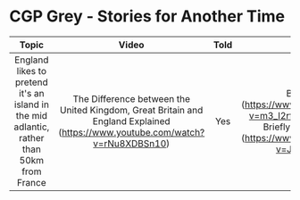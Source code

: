 # CGP Grey - Stories for Another Time

|Topic|Video|Told|Video|
|:---:|:---:|:---:|:---:|
|England likes to pretend it's an island in the mid adlantic, rather than 50km from France|The Difference between the United Kingdom, Great Britain and England Explained (<https://www.youtube.com/watch?v=rNu8XDBSn10>)|Yes|Brexit, Briefly (<https://www.youtube.com/watch?v=m3_I2rfApYk>) & 🇬🇧🔥 Brexit, Briefly: REVISITED! 🔥🇪🇺 (<https://www.youtube.com/watch?v=J1Yv24cM2os>)|
